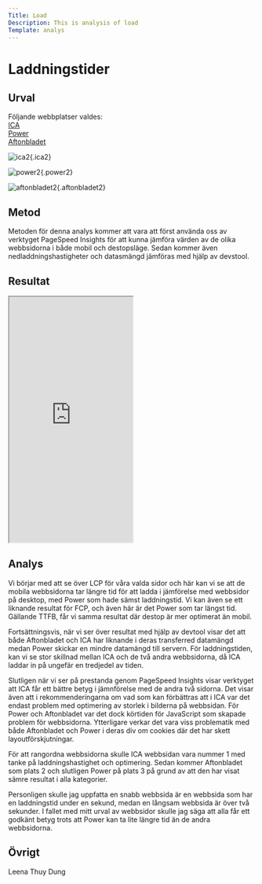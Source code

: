 ```yaml
---
Title: Load
Description: This is analysis of load
Template: analys
---
```


# Laddningstider

Urval
-----------------------
Följande webbplatser valdes:<br>
[ICA](https://handla.ica.se/) <br>
[Power](https://www.power.se/) <br>
[Aftonbladet](https://www.aftonbladet.se/) <br>

![ica2](%assets_url%/img/ica2.png){.ica2}

![power2](%assets_url%/img/power2.png){.power2}

![aftonbladet2](%assets_url%/img/aftonbladet2.png){.aftonbladet2}


Metod
------------------------
Metoden för denna analys kommer att vara att först använda oss av verktyget PageSpeed Insights för att kunna jämföra värden av de olika webbsidorna i både mobil och destopsläge. Sedan kommer även nedladdningshastigheter och datasmängd jämföras med hjälp av devstool. 


Resultat
-----------------------

<iframe style="width:50%; height:500px" src="https://docs.google.com/spreadsheets/d/e/2PACX-1vTVPbQ919u_4x9bCdJzqvmLycEIsucCUSr9fvLQBtf1w2T6bhjzPLODPPmiaHR8z-2gq2wMaxrHMe7-/pubhtml?gid=0&amp;single=true&amp;widget=true&amp;headers=false"></iframe>



Analys
-----------------------
Vi börjar med att se över LCP för våra valda sidor och här kan vi se att de mobila webbsidorna tar längre tid för att ladda i jämförelse med webbsidor på desktop, med Power som hade sämst laddningstid. Vi kan även se ett liknande resultat för FCP, och även här är det Power som tar längst tid. Gällande TTFB, får vi samma resultat där destop är mer optimerat än mobil.<br>

Fortsättningsvis, när vi ser över resultat med hjälp av devtool visar det att både Aftonbladet och ICA har liknande i deras transferred datamängd medan Power skickar en mindre datamängd till servern. För laddningstiden, kan vi se stor skillnad mellan ICA och de två andra webbsidorna, då ICA laddar in på ungefär en tredjedel av tiden.<br>

Slutligen när vi ser på prestanda genom PageSpeed Insights visar verktyget att ICA får ett bättre betyg i jämnförelse med de andra två sidorna. Det visar även att i rekommenderingarna om vad som kan förbättras att i ICA var det endast problem med optimering av storlek i bilderna på webbsidan. För Power och Aftonbladet var det dock körtiden för JavaScript som skapade problem för webbsidorna. Ytterligare verkar det vara viss problematik med både Aftonbladet och Power i deras div om cookies där det har skett layoutförskjutningar.<br>

För att rangordna webbsidorna skulle ICA webbsidan vara nummer 1 med tanke på laddningshastighet och optimering. Sedan kommer Aftonbladet som plats 2 och slutligen Power på plats 3 på grund av att den har visat sämre resultat i alla kategorier.<br>

Personligen skulle jag uppfatta en snabb webbsida är en webbsida som har en laddningstid under en sekund, medan en långsam webbsida är över två sekunder. I fallet med mitt urval av webbsidor skulle jag säga att alla får ett godkänt betyg trots att Power kan ta lite längre tid än de andra webbsidorna. 


Övrigt
-----------------------

Leena Thuy Dung
